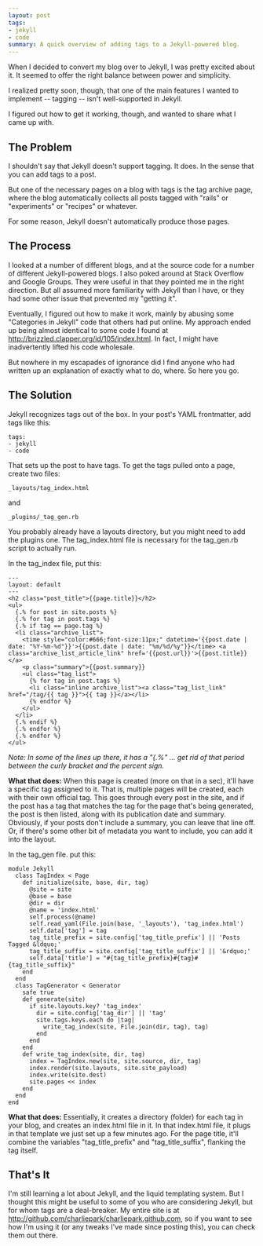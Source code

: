```yaml
---
layout: post
tags:
- jekyll
- code
summary: A quick overview of adding tags to a Jekyll-powered blog.
---
```


When I decided to convert my blog over to Jekyll, I was pretty excited about it. It seemed to offer the right balance between power and simplicity.

I realized pretty soon, though, that one of the main features I wanted to implement -- tagging -- isn't well-supported in Jekyll.

I figured out how to get it working, though, and wanted to share what I came up with.

## The Problem

I shouldn't say that Jekyll doesn't support tagging. It does. In the sense that you can add tags to a post.

But one of the necessary pages on a blog with tags is the tag archive page, where the blog automatically collects all posts tagged with "rails" or "experiments" or "recipes" or whatever.

For some reason, Jekyll doesn't automatically produce those pages.

## The Process

I looked at a number of different blogs, and at the source code for a number of different Jekyll-powered blogs. I also poked around at Stack Overflow and Google Groups. They were useful in that they pointed me in the right direction. But all assumed more familiarity with Jekyll than I have, or they had some other issue that prevented my "getting it".

Eventually, I figured out how to make it work, mainly by abusing some "Categories in Jekyll" code that others had put online. My approach ended up being almost identical to some code I found at <http://brizzled.clapper.org/id/105/index.html>. In fact, I might have inadvertently lifted his code wholesale.

But nowhere in my escapades of ignorance did I find anyone who had written up an explanation of exactly what to do, where. So here you go.

## The Solution

Jekyll recognizes tags out of the box. In your post's <abbr>YAML</abbr> frontmatter, add tags like this:

    tags:
    - jekyll
    - code

That sets up the post to have tags. To get the tags pulled onto a page, create two files:

    _layouts/tag_index.html

and

    _plugins/_tag_gen.rb

You probably already have a layouts directory, but you might need to add the plugins one. The tag_index.html file is necessary for the tag_gen.rb script to actually run.

In the tag_index file, put this:

    ---
    layout: default
    ---
    <h2 class="post_title">{{page.title}}</h2>
    <ul>
      {.% for post in site.posts %}
      {.% for tag in post.tags %}
      {.% if tag == page.tag %}
      <li class="archive_list">
        <time style="color:#666;font-size:11px;" datetime='{{post.date | date: "%Y-%m-%d"}}'>{{post.date | date: "%m/%d/%y"}}</time> <a class="archive_list_article_link" href='{{post.url}}'>{{post.title}}</a>
        <p class="summary">{{post.summary}}
        <ul class="tag_list">
          {% for tag in post.tags %}
          <li class="inline archive_list"><a class="tag_list_link" href="/tag/{{ tag }}">{{ tag }}</a></li>
          {% endfor %}
        </ul>
      </li>
      {.% endif %}
      {.% endfor %}
      {.% endfor %}
    </ul>

*Note: In some of the lines up there, it has a "\{.%" ... get rid of that period between the curly bracket and the percent sign.*

**What that does:** When this page is created (more on that in a sec), it'll have a specific tag assigned to it. That is, multiple pages will be created, each with their own official tag. This goes through every post in the site, and if the post has a tag that matches the tag for the page that's being generated, the post is then listed, along with its publication date and summary. Obviously, if your posts don't include a summary, you can leave that line off. Or, if there's some other bit of metadata you want to include, you can add it into the layout.

In the tag_gen file. put this:

    module Jekyll
      class TagIndex < Page
        def initialize(site, base, dir, tag)
          @site = site
          @base = base
          @dir = dir
          @name = 'index.html'
          self.process(@name)
          self.read_yaml(File.join(base, '_layouts'), 'tag_index.html')
          self.data['tag'] = tag
          tag_title_prefix = site.config['tag_title_prefix'] || 'Posts Tagged &ldquo;'
          tag_title_suffix = site.config['tag_title_suffix'] || '&rdquo;'
          self.data['title'] = "#{tag_title_prefix}#{tag}#{tag_title_suffix}"
        end
      end
      class TagGenerator < Generator
        safe true
        def generate(site)
          if site.layouts.key? 'tag_index'
            dir = site.config['tag_dir'] || 'tag'
            site.tags.keys.each do |tag|
              write_tag_index(site, File.join(dir, tag), tag)
            end
          end
        end
        def write_tag_index(site, dir, tag)
          index = TagIndex.new(site, site.source, dir, tag)
          index.render(site.layouts, site.site_payload)
          index.write(site.dest)
          site.pages << index
        end
      end
  	end

**What that does:** Essentially, it creates a directory (folder) for each tag in your blog, and creates an index.html file in it. In that index.html file, it plugs in that template we just set up a few minutes ago. For the page title, it'll combine the variables "tag_title_prefix" and "tag_title_suffix", flanking the tag itself.

## That's It

I'm still learning a lot about Jekyll, and the liquid templating system. But I thought this might be useful to some of you who are considering Jekyll, but for whom tags are a deal-breaker. My entire site is at <http://github.com/charliepark/charliepark.github.com>, so if you want to see how I'm using it (or any tweaks I've made since posting this), you can check them out there.